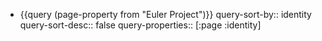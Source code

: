 - {{query (page-property from "Euler Project")}}
  query-sort-by:: identity
  query-sort-desc:: false
  query-properties:: [:page :identity]
